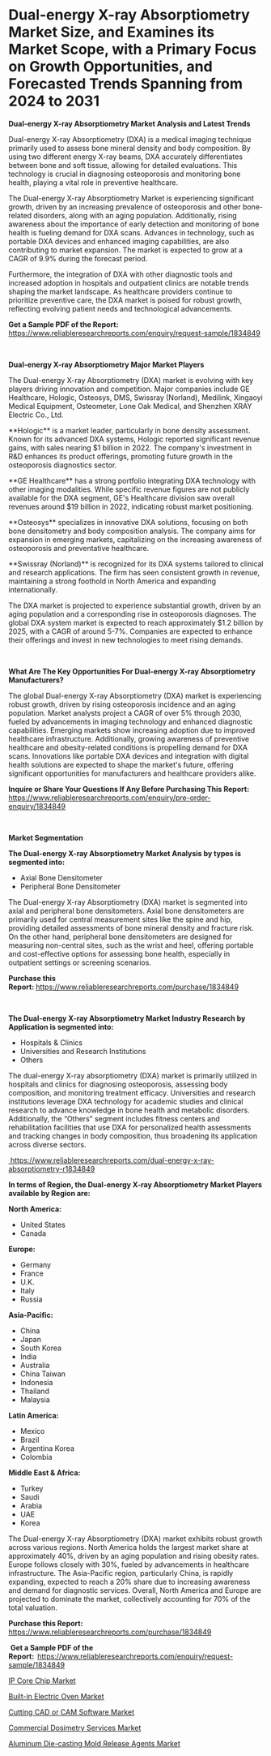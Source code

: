 <p><h1>Dual-energy X-ray Absorptiometry Market Size, and Examines its Market Scope, with a Primary Focus on Growth Opportunities, and Forecasted Trends Spanning from 2024 to 2031</h1></p><p><strong>Dual-energy X-ray Absorptiometry Market Analysis and Latest Trends</strong></p>
<p><p>Dual-energy X-ray Absorptiometry (DXA) is a medical imaging technique primarily used to assess bone mineral density and body composition. By using two different energy X-ray beams, DXA accurately differentiates between bone and soft tissue, allowing for detailed evaluations. This technology is crucial in diagnosing osteoporosis and monitoring bone health, playing a vital role in preventive healthcare.</p><p>The Dual-energy X-ray Absorptiometry Market is experiencing significant growth, driven by an increasing prevalence of osteoporosis and other bone-related disorders, along with an aging population. Additionally, rising awareness about the importance of early detection and monitoring of bone health is fueling demand for DXA scans. Advances in technology, such as portable DXA devices and enhanced imaging capabilities, are also contributing to market expansion. The market is expected to grow at a CAGR of 9.9% during the forecast period. </p><p>Furthermore, the integration of DXA with other diagnostic tools and increased adoption in hospitals and outpatient clinics are notable trends shaping the market landscape. As healthcare providers continue to prioritize preventive care, the DXA market is poised for robust growth, reflecting evolving patient needs and technological advancements.</p></p>
<p><strong>Get a Sample PDF of the Report:&nbsp;</strong> <a href="https://www.reliableresearchreports.com/enquiry/request-sample/1834849?utm_campaign=12&utm_medium=2&utm_source=Github&utm_content=ia&utm_term=31122024&utm_id=dual-energy-x-ray-absorptiometry">https://www.reliableresearchreports.com/enquiry/request-sample/1834849</a></p>
<p>&nbsp;</p>
<p><strong>Dual-energy X-ray Absorptiometry Major Market Players</strong></p>
<p><p>The Dual-energy X-ray Absorptiometry (DXA) market is evolving with key players driving innovation and competition. Major companies include GE Healthcare, Hologic, Osteosys, DMS, Swissray (Norland), Medilink, Xingaoyi Medical Equipment, Osteometer, Lone Oak Medical, and Shenzhen XRAY Electric Co., Ltd.</p><p>**Hologic** is a market leader, particularly in bone density assessment. Known for its advanced DXA systems, Hologic reported significant revenue gains, with sales nearing $1 billion in 2022. The company's investment in R&D enhances its product offerings, promoting future growth in the osteoporosis diagnostics sector.</p><p>**GE Healthcare** has a strong portfolio integrating DXA technology with other imaging modalities. While specific revenue figures are not publicly available for the DXA segment, GE's Healthcare division saw overall revenues around $19 billion in 2022, indicating robust market positioning.</p><p>**Osteosys** specializes in innovative DXA solutions, focusing on both bone densitometry and body composition analysis. The company aims for expansion in emerging markets, capitalizing on the increasing awareness of osteoporosis and preventative healthcare.</p><p>**Swissray (Norland)** is recognized for its DXA systems tailored to clinical and research applications. The firm has seen consistent growth in revenue, maintaining a strong foothold in North America and expanding internationally.</p><p>The DXA market is projected to experience substantial growth, driven by an aging population and a corresponding rise in osteoporosis diagnoses. The global DXA system market is expected to reach approximately $1.2 billion by 2025, with a CAGR of around 5-7%. Companies are expected to enhance their offerings and invest in new technologies to meet rising demands.</p></p>
<p>&nbsp;</p>
<p><strong>What Are The Key Opportunities For Dual-energy X-ray Absorptiometry Manufacturers?</strong></p>
<p><p>The global Dual-energy X-ray Absorptiometry (DXA) market is experiencing robust growth, driven by rising osteoporosis incidence and an aging population. Market analysts project a CAGR of over 5% through 2030, fueled by advancements in imaging technology and enhanced diagnostic capabilities. Emerging markets show increasing adoption due to improved healthcare infrastructure. Additionally, growing awareness of preventive healthcare and obesity-related conditions is propelling demand for DXA scans. Innovations like portable DXA devices and integration with digital health solutions are expected to shape the market's future, offering significant opportunities for manufacturers and healthcare providers alike.</p></p>
<p><strong>Inquire or Share Your Questions If Any Before Purchasing This Report:</strong> <a href="https://www.reliableresearchreports.com/enquiry/pre-order-enquiry/1834849?utm_campaign=12&utm_medium=2&utm_source=Github&utm_content=ia&utm_term=31122024&utm_id=dual-energy-x-ray-absorptiometry">https://www.reliableresearchreports.com/enquiry/pre-order-enquiry/1834849</a></p>
<p>&nbsp;</p>
<p><strong>Market Segmentation</strong></p>
<p><strong>The Dual-energy X-ray Absorptiometry Market Analysis by types is segmented into:</strong></p>
<p><ul><li>Axial Bone Densitometer</li><li>Peripheral Bone Densitometer</li></ul></p>
<p><p>The Dual-energy X-ray Absorptiometry (DXA) market is segmented into axial and peripheral bone densitometers. Axial bone densitometers are primarily used for central measurement sites like the spine and hip, providing detailed assessments of bone mineral density and fracture risk. On the other hand, peripheral bone densitometers are designed for measuring non-central sites, such as the wrist and heel, offering portable and cost-effective options for assessing bone health, especially in outpatient settings or screening scenarios.</p></p>
<p><strong>Purchase this Report:&nbsp;</strong><a href="https://www.reliableresearchreports.com/purchase/1834849?utm_campaign=12&utm_medium=2&utm_source=Github&utm_content=ia&utm_term=31122024&utm_id=dual-energy-x-ray-absorptiometry">https://www.reliableresearchreports.com/purchase/1834849</a></p>
<p>&nbsp;</p>
<p><strong>The Dual-energy X-ray Absorptiometry Market Industry Research by Application is segmented into:</strong></p>
<p><ul><li>Hospitals & Clinics</li><li>Universities and Research Institutions</li><li>Others</li></ul></p>
<p><p>The dual-energy X-ray absorptiometry (DXA) market is primarily utilized in hospitals and clinics for diagnosing osteoporosis, assessing body composition, and monitoring treatment efficacy. Universities and research institutions leverage DXA technology for academic studies and clinical research to advance knowledge in bone health and metabolic disorders. Additionally, the “Others” segment includes fitness centers and rehabilitation facilities that use DXA for personalized health assessments and tracking changes in body composition, thus broadening its application across diverse sectors.</p></p>
<p><a href="https://www.reliableresearchreports.com/dual-energy-x-ray-absorptiometry-r1834849?utm_campaign=12&utm_medium=2&utm_source=Github&utm_content=ia&utm_term=31122024&utm_id=dual-energy-x-ray-absorptiometry">&nbsp;https://www.reliableresearchreports.com/dual-energy-x-ray-absorptiometry-r1834849</a></p>
<p><strong>In terms of Region, the Dual-energy X-ray Absorptiometry Market Players available by Region are:</strong></p>
<p>
    <p> <strong> North America: </strong>
        <ul>
            <li>United States</li>
            <li>Canada</li>
        </ul>
        </p> 
    <p> <strong> Europe: </strong>
        <ul>
            <li>Germany</li>
            <li>France</li>
            <li>U.K.</li>
            <li>Italy</li>
            <li>Russia</li>
        </ul>
        </p> 
    <p> <strong> Asia-Pacific: </strong>
        <ul>
            <li>China</li>
            <li>Japan</li>
            <li>South Korea</li>
            <li>India</li>
            <li>Australia</li>
            <li>China Taiwan</li>
            <li>Indonesia</li>
            <li>Thailand</li>
            <li>Malaysia</li>
        </ul>
        </p> 
    <p> <strong> Latin America: </strong>
        <ul>
            <li>Mexico</li>
            <li>Brazil</li>
            <li>Argentina Korea</li>
            <li>Colombia</li>
        </ul>
        </p> 
    <p> <strong> Middle East & Africa: </strong>
        <ul>
            <li>Turkey</li>
            <li>Saudi</li>
            <li>Arabia</li>
            <li>UAE</li>
            <li>Korea</li>
        </ul>
    </p>
    </p>
<p><p>The Dual-energy X-ray Absorptiometry (DXA) market exhibits robust growth across various regions. North America holds the largest market share at approximately 40%, driven by an aging population and rising obesity rates. Europe follows closely with 30%, fueled by advancements in healthcare infrastructure. The Asia-Pacific region, particularly China, is rapidly expanding, expected to reach a 20% share due to increasing awareness and demand for diagnostic services. Overall, North America and Europe are projected to dominate the market, collectively accounting for 70% of the total valuation.</p></p>
<p><strong>Purchase this Report: </strong><a href="https://www.reliableresearchreports.com/purchase/1834849?utm_campaign=12&utm_medium=2&utm_source=Github&utm_content=ia&utm_term=31122024&utm_id=dual-energy-x-ray-absorptiometry">https://www.reliableresearchreports.com/purchase/1834849</a></p>
<p>&nbsp;<strong>Get a Sample PDF of the Report:&nbsp;&nbsp;</strong><a href="https://www.reliableresearchreports.com/enquiry/request-sample/1834849?utm_campaign=12&utm_medium=2&utm_source=Github&utm_content=ia&utm_term=31122024&utm_id=dual-energy-x-ray-absorptiometry">https://www.reliableresearchreports.com/enquiry/request-sample/1834849</a></p>
<p><strong></strong></p>
<p><p><a href="https://github.com/edacruz6/Market-Research-Report-List-1/blob/main/ip-core-chip-market.md?utm_campaign=12&utm_medium=2&utm_source=Github&utm_content=ia&utm_term=31122024&utm_id=dual-energy-x-ray-absorptiometry">IP Core Chip Market</a></p><p><a href="https://github.com/GenaGaines34/Market-Research-Report-List-1/blob/main/built-in-electric-oven-market.md?utm_campaign=12&utm_medium=2&utm_source=Github&utm_content=ia&utm_term=31122024&utm_id=dual-energy-x-ray-absorptiometry">Built-in Electric Oven Market</a></p><p><a href="https://github.com/yankimber90yankim/Market-Research-Report-List-1/blob/main/cutting-cad-or-cam-software-market.md?utm_campaign=12&utm_medium=2&utm_source=Github&utm_content=ia&utm_term=31122024&utm_id=dual-energy-x-ray-absorptiometry">Cutting CAD or CAM Software Market</a></p><p><a href="https://github.com/seanmcma708/Market-Research-Report-List-1/blob/main/commercial-dosimetry-services-market.md?utm_campaign=12&utm_medium=2&utm_source=Github&utm_content=ia&utm_term=31122024&utm_id=dual-energy-x-ray-absorptiometry">Commercial Dosimetry Services Market</a></p><p><a href="https://github.com/princessbartram3/Market-Research-Report-List-1/blob/main/aluminum-die-casting-mold-release-agents-market.md?utm_campaign=12&utm_medium=2&utm_source=Github&utm_content=ia&utm_term=31122024&utm_id=dual-energy-x-ray-absorptiometry">Aluminum Die-casting Mold Release Agents Market</a></p></p>